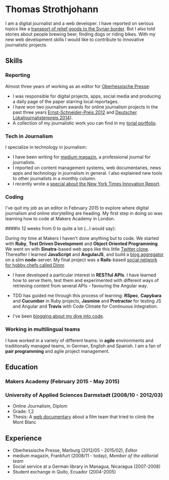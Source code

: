 # Thomas Strothjohann

I am a digital journalist and a web developer. I have reported on serious topics like a [transport of relief goods to the Syrian border](http://williwillhelfen.de). But I also told stories about people brewing beer, finding dogs or riding bikes. With my new web development skills I would like to contribute to innovative journalistic projects.

## Skills

### Reporting
Almost three years of working as an editor for [Oberhessische Presse](http://op-marburg.de):

- I was responsible for digital projects, apps, social media and producing a daily page of the paper starring local reportages.
- I have won two journalism awards for online journalism projects in the past three years [Ernst-Schneider-Preis 2012](http://de.wikipedia.org/wiki/Ernst-Schneider-Preis#2012) and [Deutscher Lokaljournalistenpreis 2014]( http://www.op-marburg.de/Lokales/Marburg/Deutscher-Lokaljournalistenpreis-fuer-die-OP)).
- A collection of my journalistic work you can find in my [torial portfolio](https://www.torial.com/thomas.strothjohann). 

### Tech in Journalism

I specialize in technology in journalism:

- I have been writing for [medium magazin](http://www.mediummagazin.de), a professional journal for journalists.
- I reported on content management systems, web documentaries, news apps and technology in journalism in general. I also explained new tools to other journalists in a monthly column.
- I recently wrote a [special about the New York Times Innovation Report](http://cf.newsroom.de/shop/index.cfm?step=1&kategorie=wkst).

### Coding

I've quit my job as an editor in February 2015 to explore where digital journalism and online storytelling are heading. My first step in doing so was learning how to code at Makers Academy in London.

####In 12 weeks from 0 to quite a lot (...I would say):

During my time at Makers I haven't done anything but to code. We started with **Ruby**, **Test Driven Development** and **Object Oriented Programming**. We went on with **Sinatra**-based web apps like this little [Twitter clone](https://github.com/TStrothjohann/chitter). Thereafter I learned **JavaScript** and **AngularJS**, and build a [blog aggregator](https://github.com/TStrothjohann/BlogBook-Angular) on a slim **node**-server. My final project was a **Rails**-based [social network for hobby chefs called Dinnr](http://codereporter.de/?p=149).

- I have developed a particular interest in **RESTful APIs**. I have learned how to serve them, test them and experimented with different ways of retrieving content from several APIs - favouring the Angular way.

- TDD has guided me through this process of learning: **RSpec**, **Capybara** and **Cucumber** in Ruby projects, **Jasmine** and **Protractor** for testing JS and Angular and **Travis** with Code Climate for Continuous Integration. 

- I've been [blogging about my dive into code](http://www.codereporter.de).
 
### Working in multilingual teams
I have worked in a variety of different teams: in **agile** environments and traditionally managed teams, in German, English and Spanish. I am a fan of **pair programming** and agile project management.
 
## Education

### Makers Academy (February 2015 - May 2015)

### University of Applied Sciences Darmstadt (2008/10 - 2012/03)

- Online Journalism, Diplom
- Grade: 1,2
- Thesis: A [web documentary](http://www.bergdreh.de) about a film team that tried to climb the Mont Blanc

## Experience

- Oberhessische Presse, Marburg (2012/05 - 2015/02), *Editor*
- medium magazin, Frankfurt (2008/11 - today), *Member of the editorial team*
- Social service at a German library in Managua, Nicaragua (2007-2008)
- Student exchange in Quito, Ecuador (2004-2005)
